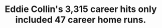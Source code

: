 ---
title:      
  - Eddie Collin's 3,315 career hits only included 47 career home runs.
secondary:
  - No other player with at least 3,000 hits has fewer home runs than Collins. His biggest home run year was 6 in 1924 with the Chicago White Sox.
reference:
  - http://www.baseball-reference.com/players/c/collied01.shtml
---